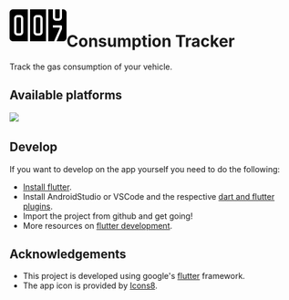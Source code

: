 <img align="left" src="assets/icons8-odometer-100.png" alt="app icon">

# Consumption Tracker

Track the gas consumption of your vehicle.

## Available platforms

<img src="https://upload.wikimedia.org/wikipedia/commons/d/d7/Android_robot.svg" width="100">

## Develop

If you want to develop on the app yourself you need to do the following:

* [Install flutter](https://flutter.dev/docs/get-started/install).
* Install AndroidStudio or VSCode and the respective [dart and flutter plugins](https://flutter.dev/docs/get-started/editor).
* Import the project from github and get going!
* More resources on [flutter development](https://flutter.dev).

## Acknowledgements
* This project is developed using google's [flutter](https://flutter.dev/) framework.
* The app icon is provided by [Icons8](https://icons8.com/icons/set/odometer).
